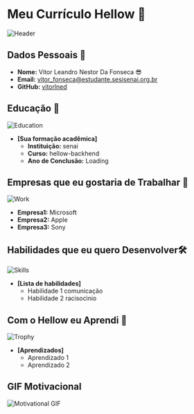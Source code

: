 

# Meu Currículo Hellow 🌟

![Header](https://www.insper.edu.br/wp-content/uploads/2023/04/Linguagen-de-programacao-2-shutterstock_1680857539.jpg.jpeg)

## Dados Pessoais 📄

- **Nome:** Vitor Leandro Nestor Da Fonseca 😎
- **Email:** vitor_fonseca@estudante.sesisenai.org.br
- **GitHub:** [vitorlned](https://www.github.com/vitorlned)


## Educação 🏫
![Education](https://files.tecnoblog.net/wp-content/uploads/2016/04/caderno_caneta.jpg)
- **[Sua formação acadêmica]**  
  - **Instituição:** senai
  - **Curso:** hellow-backhend
  - **Ano de Conclusão:** Loading

## Empresas que eu gostaria de Trabalhar 💼
![Work](https://images.unsplash.com/photo-1522071820081-009f0129c71c?ixlib=rb-1.2.1&auto=format&fit=crop&w=50&q=80)
  - **Empresa1:** Microsoft
  - **Empresa2:** Apple
  - **Empresa3:** Sony

## Habilidades que eu quero Desenvolver🛠️
![Skills]()
- **[Lista de habilidades]**
  - Habilidade 1 comunicação
  - Habilidade 2 racisocìnio

## Com o Hellow eu Aprendi 🎉
![Trophy](https://images.unsplash.com/photo-1579586331215-3f8e6c0a5f86?ixlib=rb-1.2.1&auto=format&fit=crop&w=50&q=80)
- **[Aprendizados]**
  - Aprendizado 1
  - Aprendizado 2

## GIF Motivacional 
![Motivational GIF](https://media.giphy.com/media/l3q2K5jinAlChoCLS/giphy.gif)
